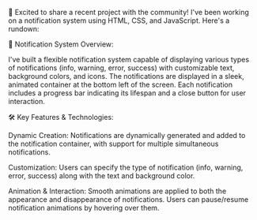 🚀 Excited to share a recent project with the community! I've been working on a notification system using HTML, CSS, and JavaScript. Here's a rundown:

🔔 Notification System Overview:

I've built a flexible notification system capable of displaying various types of notifications (info, warning, error, success) with customizable text, background colors, and icons. The notifications are displayed in a sleek, animated container at the bottom left of the screen. Each notification includes a progress bar indicating its lifespan and a close button for user interaction.


🛠️ Key Features & Technologies:

Dynamic Creation: Notifications are dynamically generated and added to the notification container, with support for multiple simultaneous notifications.

Customization: Users can specify the type of notification (info, warning, error, success) along with the text and background color.

Animation & Interaction: Smooth animations are applied to both the appearance and disappearance of notifications. Users can pause/resume notification animations by hovering over them.
